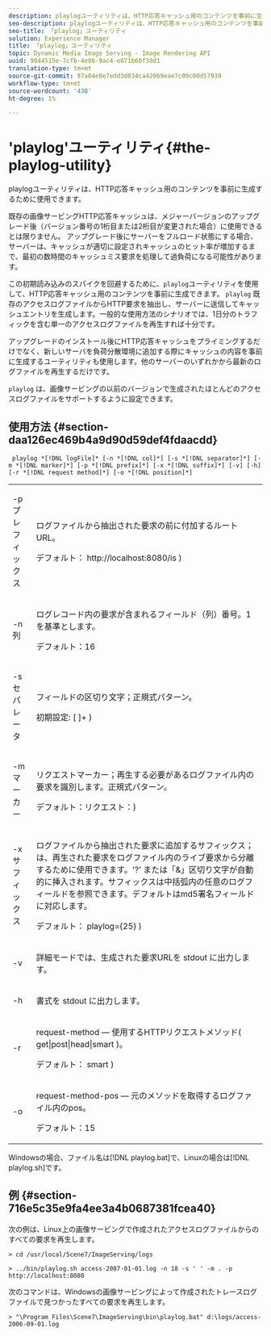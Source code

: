 ```yaml
---
description: playlogユーティリティは、HTTP応答キャッシュ用のコンテンツを事前に生成するために使用できます。
seo-description: playlogユーティリティは、HTTP応答キャッシュ用のコンテンツを事前に生成するために使用できます。
seo-title: 「playlog」ユーティリティ
solution: Experience Manager
title: 「playlog」ユーティリティ
topic: Dynamic Media Image Serving - Image Rendering API
uuid: 9044515e-7cfb-4e86-9ac4-e071b60f38d1
translation-type: tm+mt
source-git-commit: 97a84e8e7edd3d834ca42069eae7c09c00d57938
workflow-type: tm+mt
source-wordcount: '438'
ht-degree: 1%

---
```



# &#39;playlog&#39;ユーティリティ{#the-playlog-utility}

playlogユーティリティは、HTTP応答キャッシュ用のコンテンツを事前に生成するために使用できます。

既存の画像サービングHTTP応答キャッシュは、メジャーバージョンのアップグレード後（バージョン番号の1桁目または2桁目が変更された場合）に使用できるとは限りません。 アップグレード後にサーバーをフルロード状態にする場合、サーバーは、キャッシュが適切に設定されキャッシュのヒット率が増加するまで、最初の数時間のキャッシュミス要求を処理して過負荷になる可能性があります。

この初期読み込みのスパイクを回避するために、`playlog`ユーティリティを使用して、HTTP応答キャッシュ用のコンテンツを事前に生成できます。 `playlog` 既存のアクセスログファイルからHTTP要求を抽出し、サーバーに送信してキャッシュエントリを生成します。一般的な使用方法のシナリオでは、1日分のトラフィックを含む単一のアクセスログファイルを再生すれば十分です。

アップグレードのインストール後にHTTP応答キャッシュをプライミングするだけでなく、新しいサーバを負荷分散環境に追加する際にキャッシュの内容を事前に生成するユーティリティも使用します。他のサーバーのいずれかから最新のログファイルを再生するだけです。

`playlog` は、画像サービングの以前のバージョンで生成されたほとんどのアクセスログファイルをサポートするように設定できます。

## 使用方法 {#section-daa126ec469b4a9d90d59def4fdaacdd}

` playlog *[!DNL logFile]* [-n *[!DNL col]*] [-s *[!DNL separator]*] [-m *[!DNL marker]*] [-p *[!DNL prefix]*] [-x *[!DNL suffix]*] [-v] [-h] [-r *[!DNL request method]*] [-o *[!DNL position]*]`

<table id="simpletable_39B9638BCB0F4244B5155C958C044C31"> 
 <tr class="strow"> 
  <td class="stentry"> <p> <span class="codeph"> -p <span class="varname"> プレフィックス  </span> </span> </p> </td> 
  <td class="stentry"> <p>ログファイルから抽出された要求の前に付加するルートURL。 </p> <p>デフォルト：<span class="filepath"> http://localhost:8080/is </span>) </p> </td> 
 </tr> 
 <tr class="strow"> 
  <td class="stentry"> <p> <span class="codeph"> -n <span class="varname"> 列  </span> </span> </p> </td> 
  <td class="stentry"> <p>ログレコード内の要求が含まれるフィールド（列）番号。1を基準とします。 </p> <p>デフォルト：16 </p> </td> 
 </tr> 
 <tr class="strow"> 
  <td class="stentry"> <p> <span class="codeph"> -s <span class="varname"> セパレータ  </span> </span> </p> </td> 
  <td class="stentry"> <p>フィールドの区切り文字；正規式パターン。 </p> <p>初期設定: <span class="codeph"> [ ]+ </span>) </p> </td> 
 </tr> 
 <tr class="strow"> 
  <td class="stentry"> <p> <span class="codeph"> -m <span class="varname"> マーカー  </span> </span> </p> </td> 
  <td class="stentry"> <p>リクエストマーカー；再生する必要があるログファイル内の要求を識別します。正規式パターン。 </p> <p>デフォルト：<span class="codeph">リクエスト：</span>) </p> </td> 
 </tr> 
 <tr class="strow"> 
  <td class="stentry"> <p> <span class="codeph"> -x <span class="varname"> サフィックス  </span> </span> </p> </td> 
  <td class="stentry"> <p>ログファイルから抽出された要求に追加するサフィックス；は、再生された要求をログファイル内のライブ要求から分離するために使用できます。'?' または「&amp;」区切り文字が自動的に挿入されます。サフィックスは中括弧内の任意のログフィールドを参照できます。デフォルトはmd5署名フィールドに対応します。 </p> <p>デフォルト：<span class="codeph"> playlog={25} </span>) </p> </td> 
 </tr> 
 <tr class="strow"> 
  <td class="stentry"> <p> <span class="codeph"> -v </span> </p> </td> 
  <td class="stentry"> <p>詳細モードでは、生成された要求URLを<span class="codeph"> stdout </span>に出力します。 </p> </td> 
 </tr> 
 <tr class="strow"> 
  <td class="stentry"> <p> <span class="codeph"> -h  </span> </p> </td> 
  <td class="stentry"> <p>書式を<span class="codeph"> stdout </span>に出力します。 </p> </td> 
 </tr> 
 <tr class="strow"> 
  <td class="stentry"> <p> <span class="codeph"> -r </span> </p> </td> 
  <td class="stentry"> <p>request-method — 使用するHTTPリクエストメソッド( <span class="codeph"> get|post|head|smart </span>)。 </p> <p>デフォルト：<span class="codeph"> smart </span>) </p> </td> 
 </tr> 
 <tr class="strow"> 
  <td class="stentry"> <p> <span class="codeph"> -o </span> </p> </td> 
  <td class="stentry"> <p>request-method-pos — 元のメソッドを取得するログファイル内のpos。 </p> <p>デフォルト：15 </p> </td> 
 </tr> 
</table>

Windowsの場合、ファイル名は[!DNL playlog.bat]で、Linuxの場合は[!DNL playlog.sh]です。

## 例 {#section-716e5c35e9fa4ee3a4b0687381fcea40}

次の例は、Linux上の画像サービングで作成されたアクセスログファイルからのすべての要求を再生します。

`> cd /usr/local/Scene7/ImageServing/logs`

`> ../bin/playlog.sh access-2007-01-01.log -n 18 -s ' ' -m . -p http://localhost:8080`

次のコマンドは、Windowsの画像サービングによって作成されたトレースログファイルで見つかったすべての要求を再生します。

`> "\Program Files\Scene7\ImageServing\bin\playlog.bat" d:\logs/access-2006-09-01.log`
